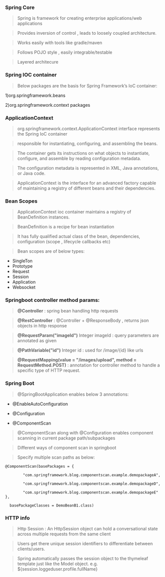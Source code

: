 ### Spring Core

> Spring is framework for creating enterprise applications/web applications 

> Provides inversion of control , leads to loosely coupled architecture.

> Works easily with tools like gradle/maven

> Follows POJO style , easily integrable/testable

> Layered architecure

### Spring IOC container

> Below packages are the basis for  Spring Framework’s IoC container:

1)org.springframework.beans 

2)org.springframework.context packages 


### ApplicationContext

> org.springframework.context.ApplicationContext interface represents the Spring IoC container 

> responsible for instantiating, configuring, and assembling the beans.

> The container gets its instructions on what objects to instantiate, configure, and assemble by reading configuration metadata.

> The configuration metadata is represented in XML, Java annotations, or Java code.

>  ApplicationContext is the interface for an advanced factory capable of maintaining a registry of different beans and their dependencies.
  
  
 ### Bean Scopes
 
 > ApplicationContext ioc container maintains a registry of BeanDefinition instances.
 
 > BeanDefinition is a recipe for bean instantiation
 
 > It has fully qualified actual class of the bean, dependencies, configuration (scope , lifecycle callbacks etc)

 > Bean scopes are of below types:
 
 - SingleTon
 - Prototype
 - Request
 - Session
 - Application
 - Websocket
 



### Springboot controller method params:

> **@Controller** : spring bean handling http requests

> **@RestController** : @Controller + @ResponseBody , returns json objects in http response

> **@RequestParam("imageId")** Integer imageId : query parameters are annotated as given

> **@PathVariable("id")** Integer id : used for /image/{id} like urls

> **@RequestMapping(value = "/images/upload", method = RequestMethod.POST)** : annotation for controller method to handle a specific type of HTTP request.



### Spring Boot 

> @SpringBootApplication enables below 3 annotations:

- @EnableAutoConfiguration

- @Configuration

- @ComponentScan


> @ComponentScan along with @Configuration enables component scanning in current package path/subpackages

> Different ways of component scan in springboot

> Specify multiple scan paths as below:

`@ComponentScan(basePackages = {`

`        "com.springframework.blog.componentscan.example.demopackageA",`

`        "com.springframework.blog.componentscan.example.demopackageD",`

`        "com.springframework.blog.componentscan.example.demopackageE"`
    `},`
    
`  basePackageClasses = DemoBeanB1.class)`




### HTTP info

> Http Session : An HttpSession object can hold a conversational state across multiple requests from the same client

> Users get there unique session identifiers to differentiate between clients/users.

> Spring automatically passes the session object to the thymeleaf template just like the Model object. e.g. ${session.loggeduser.profile.fullName}
